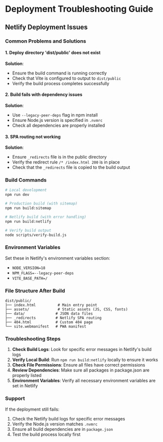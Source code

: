 # Deployment Troubleshooting Guide

## Netlify Deployment Issues

### Common Problems and Solutions

#### 1. Deploy directory 'dist/public' does not exist
**Solution**: 
- Ensure the build command is running correctly
- Check that Vite is configured to output to `dist/public`
- Verify the build process completes successfully

#### 2. Build fails with dependency issues
**Solution**:
- Use `--legacy-peer-deps` flag in npm install
- Ensure Node.js version is specified in `.nvmrc`
- Check all dependencies are properly installed

#### 3. SPA routing not working
**Solution**:
- Ensure `_redirects` file is in the public directory
- Verify the redirect rule `/* /index.html 200` is in place
- Check that the `_redirects` file is copied to the build output

### Build Commands

```bash
# Local development
npm run dev

# Production build (with sitemap)
npm run build:sitemap

# Netlify build (with error handling)
npm run build:netlify

# Verify build output
node scripts/verify-build.js
```

### Environment Variables

Set these in Netlify's environment variables section:
- `NODE_VERSION=18`
- `NPM_FLAGS=--legacy-peer-deps`
- `VITE_BASE_PATH=/`

### File Structure After Build

```
dist/public/
├── index.html          # Main entry point
├── assets/             # Static assets (JS, CSS, fonts)
├── data/              # JSON data files
├── _redirects         # Netlify SPA routing
├── 404.html           # Custom 404 page
└── site.webmanifest   # PWA manifest
```

### Troubleshooting Steps

1. **Check Build Logs**: Look for specific error messages in Netlify's build logs
2. **Verify Local Build**: Run `npm run build:netlify` locally to ensure it works
3. **Check File Permissions**: Ensure all files have correct permissions
4. **Review Dependencies**: Make sure all packages in package.json are properly listed
5. **Environment Variables**: Verify all necessary environment variables are set in Netlify

### Support

If the deployment still fails:
1. Check the Netlify build logs for specific error messages
2. Verify the Node.js version matches `.nvmrc`
3. Ensure all build dependencies are in `package.json`
4. Test the build process locally first